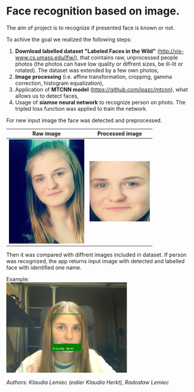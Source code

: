 # Face recognition based on image.

The aim of project is to recognize if presented face is known or not.
 
To achive the goal we realized the following steps:
1. **Download labelled dataset "Labeled Faces in the Wild"** (http://vis-www.cs.umass.edu/lfw/), that cointains raw, unprocessed people photos (the photos can have low quality or diffrent sizes, be ill-lit or rotated). The dataset was extended by a few own photos,
2. **Image processing** (i.e. affine transformation, cropping, gamma correction, histogram equalization),
3. Application of **MTCNN model** (https://github.com/ipazc/mtcnn), what allows us to detect faces,
4. Usage of **siamse neural network** to recognize person on photo. The tripled loss function was applied to train the network.

For new input image the face was detected and preprocessed. 

Raw image | Processed image
--- | ---
![](https://github.com/klaudialemiec/face-recognition/blob/master/examples/raw-image.png) | ![](https://github.com/klaudialemiec/face-recognition/blob/master/examples/processed.png)

Then it was compared with diffrent images included in dataset. If person was recognized, the app returns input image with detected and labelled face with identified one name.

Example:<br/>
![](https://github.com/klaudialemiec/face-recognition/blob/master/examples/output.png)

*Authors: Klaudia Lemiec (ealier Klaudia Herkt), Radosław Lemiec*

